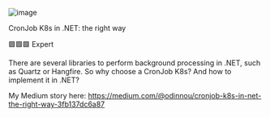 ![image](https://miro.medium.com/v2/resize:fit:4800/format:webp/1*d_r3CykECXaw_w3aHGE-yQ.png)


CronJob K8s in .NET: the right way

🟩🟩🟩 Expert

There are several libraries to perform background processing in .NET, such as Quartz or Hangfire. So why choose a CronJob K8s? And how to implement it in .NET?

My Medium story here: https://medium.com/@odinnou/cronjob-k8s-in-net-the-right-way-3fb137dc6a87
